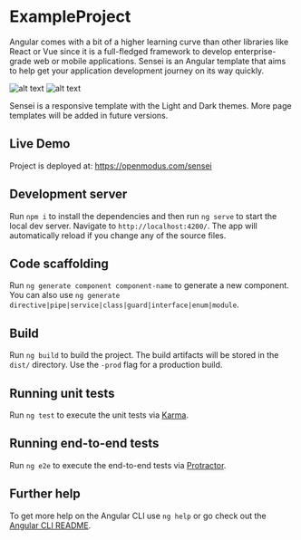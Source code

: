# ExampleProject

Angular comes with a bit of a higher learning curve than other libraries like React or Vue since it is a full-fledged framework to develop enterprise-grade web or mobile applications.
Sensei is an Angular template that aims to help get your application development journey on its way quickly.

![alt text](https://openmodus.com/sensei/sensei-preview-1.jpg "Sensei")
![alt text](https://openmodus.com/sensei/sensei-preview-3.jpg "Sensei")

Sensei is a responsive template with the Light and Dark themes. More page templates will be added in future versions.

## Live Demo

Project is deployed at: https://openmodus.com/sensei

## Development server

Run `npm i` to install the dependencies and then run `ng serve` to start the local dev server. Navigate to `http://localhost:4200/`. The app will automatically reload if you change any of the source files.

## Code scaffolding

Run `ng generate component component-name` to generate a new component. You can also use `ng generate directive|pipe|service|class|guard|interface|enum|module`.

## Build

Run `ng build` to build the project. The build artifacts will be stored in the `dist/` directory. Use the `-prod` flag for a production build.

## Running unit tests

Run `ng test` to execute the unit tests via [Karma](https://karma-runner.github.io).

## Running end-to-end tests

Run `ng e2e` to execute the end-to-end tests via [Protractor](http://www.protractortest.org/).

## Further help

To get more help on the Angular CLI use `ng help` or go check out the [Angular CLI README](https://github.com/angular/angular-cli/blob/master/README.md).
